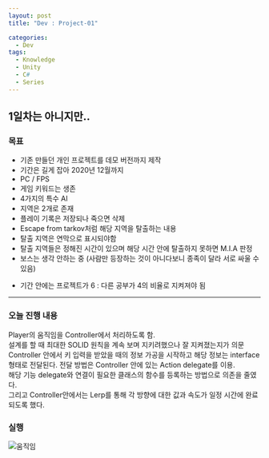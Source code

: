 ```yaml
---
layout: post
title: "Dev : Project-01"

categories:
  - Dev
tags:
  - Knowledge
  - Unity
  - C#
  - Series
---
```


## 1일차는 아니지만..  
  
### 목표  

- 기존 만들던 개인 프로젝트를 데모 버전까지 제작  
- 기간은 길게 잡아 2020년 12월까지  
- PC / FPS  
- 게임 키워드는 생존  
- 4가지의 특수 AI  
- 지역은 2개로 존재  
- 플레이 기록은 저장되나 죽으면 삭제  
- Escape from tarkov처럼 해당 지역을 탈출하는 내용  
- 탈출 지역은 연막으로 표시되야함  
- 탈출 지역들은 정해진 시간이 있으며 해당 시간 안에 탈출하지 못하면 M.I.A 판정  
- 보스는 생각 안하는 중 (사람만 등장하는 것이 아니다보니 종족이 달라 서로 싸울 수 있음)  
  
* 기간 안에는 프로젝트가 6 : 다른 공부가 4의 비율로 지켜져야 됨
  
***  
  
### 오늘 진행 내용  
  
Player의 움직임을 Controller에서 처리하도록 함.  
설계를 할 때 최대한 SOLID 원칙을 계속 보며 지키려했으나 잘 지켜졌는지가 의문  
Controller 안에서 키 입력을 받았을 때의 정보 가공을 시작하고 해당 정보는 interface 형태로 전달된다. 
전달 방법은 Controller 안에 있는 Action delegate를 이용.  
해당 기능 delegate와 연결이 필요한 클래스의 함수를 등록하는 방법으로 의존을 줄였다.  
그리고 Controller안에서는 Lerp를 통해 각 방향에 대한 값과 속도가 일정 시간에 완료되도록 했다.  
  

### 실행  
  
![움직임](https://drive.google.com/uc?id=1f6oJjP3aFONYueamR0cDo36QBWbMMbFp)